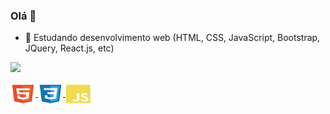 ### Olá 👋

- 🌱 Estudando desenvolvimento web (HTML, CSS, JavaScript, Bootstrap, JQuery, React.js, etc) 

<div>
  <a href="https://github.com/JorgeHCamara">
  <img height="180em" src="https://github-readme-stats.vercel.app/api?username=JorgeHCamara&show_icons=true&theme=dark&include_all_comits=true&count_private=true&border_radius=30px"/>
</div>
  
<div style="display: inline_block"><br>
  <img align="center" alt="Jorge-HTML" height="30" width="40" src="https://raw.githubusercontent.com/devicons/devicon/master/icons/html5/html5-original.svg">
  <img align="center" alt="Jorge-CSS" height="30" width="40" src="https://raw.githubusercontent.com/devicons/devicon/master/icons/css3/css3-original.svg">
  <img align="center" alt="Jorge-JS" height="30" width="40" src="https://raw.githubusercontent.com/devicons/devicon/master/icons/javascript/javascript-plain.svg">
<div>
                                                                   
